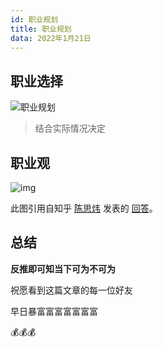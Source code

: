 ```yaml
---
id: 职业规划
title: 职业规划
data: 2022年1月21日
---
```

## 职业选择

![职业规划](https://static.7wate.com/img/2022/01/21/217de37a34568.png)

> 结合实际情况决定

## 职业观

![img](https://static.7wate.com/img/2022/01/21/7c3f6412eb718.jpg)

此图引用自知乎 [陈思炜](https://www.zhihu.com/people/chensiwei36) 发表的 [回答](https://www.zhihu.com/question/21641405/answer/1257229593)。

## 总结

**反推即可知当下可为不可为**

祝愿看到这篇文章的每一位好友

早日暴富富富富富富富

💰💰💰